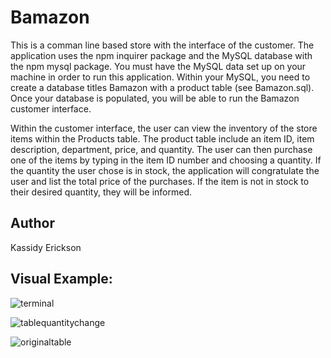 # Bamazon
This is a comman line based store with the interface of the customer. The application uses the npm inquirer package and the MySQL database with the npm mysql package. You must have the MySQL data set up on your machine in order to run this application. Within your MySQL, you need to create a database titles Bamazon with a product table (see Bamazon.sql). Once your database is populated, you will be able to run the Bamazon customer interface.

Within the customer interface, the user can view the inventory of the store items within the Products table. The product table include an item ID, item description, department, price, and quantity. The user can then purchase one of the items by typing in the item ID number and choosing a quantity. If the quantity the user chose is in stock, the application will congratulate the user and list the total price of the purchases. If the item is not in stock to their desired quantity, they will be informed. 

## Author
Kassidy Erickson

## Visual Example:
![terminal](https://user-images.githubusercontent.com/30784677/38398769-e3dd616a-38fa-11e8-8436-28c9012ce7f9.png)


![tablequantitychange](https://user-images.githubusercontent.com/30784677/38398777-f097922c-38fa-11e8-9175-f2f11f917928.png)


![originaltable](https://user-images.githubusercontent.com/30784677/38398783-f8c9cb9a-38fa-11e8-9436-91710b7c9c48.png)


